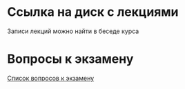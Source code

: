 # Ссылка на диск с лекциями
Записи лекций можно найти в беседе курса
# Вопросы к экзамену
[Список вопросов к экзамену](https://docs.google.com/document/d/1jfO9GgtLOwsWG0QfUUt4Kc_f1svmYMKIpqFrtE8v0r4/edit?usp=sharing)